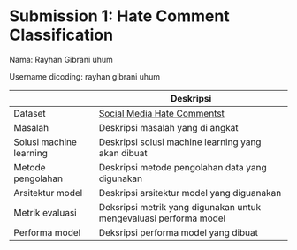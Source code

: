 # Submission 1: Hate Comment Classification
Nama: Rayhan Gibrani uhum

Username dicoding: rayhan gibrani uhum

| | Deskripsi |
| ----------- | ----------- |
| Dataset | [Social Media Hate Commentst](https://www.kaggle.com/datasets/subhajeetdas/hate-comment/data) |
| Masalah | Deskripsi masalah yang di angkat |
| Solusi machine learning | Deskripsi solusi machine learning yang akan dibuat |
| Metode pengolahan | Deskripsi metode pengolahan data yang digunakan |
| Arsitektur model | Deskripsi arsitektur model yang diguanakan |
| Metrik evaluasi | Deksripsi metrik yang digunakan untuk mengevaluasi performa model |
| Performa model | Deksripsi performa model yang dibuat |
